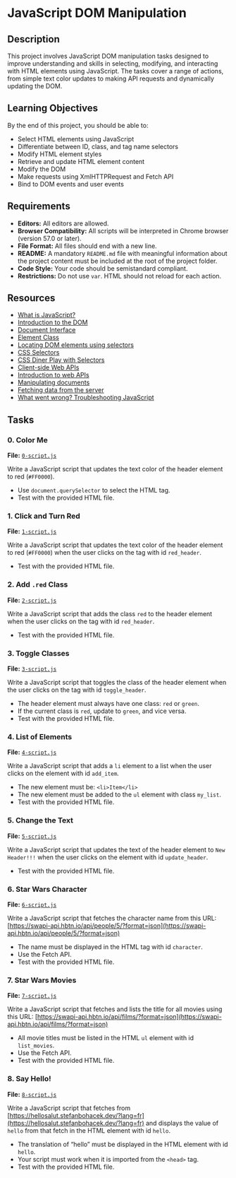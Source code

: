 # JavaScript DOM Manipulation

## Description

This project involves JavaScript DOM manipulation tasks designed to improve understanding and skills in selecting, modifying, and interacting with HTML elements using JavaScript. The tasks cover a range of actions, from simple text color updates to making API requests and dynamically updating the DOM.

## Learning Objectives

By the end of this project, you should be able to:

- Select HTML elements using JavaScript
- Differentiate between ID, class, and tag name selectors
- Modify HTML element styles
- Retrieve and update HTML element content
- Modify the DOM
- Make requests using XmlHTTPRequest and Fetch API
- Bind to DOM events and user events

## Requirements

- **Editors:** All editors are allowed.
- **Browser Compatibility:** All scripts will be interpreted in Chrome browser (version 57.0 or later).
- **File Format:** All files should end with a new line.
- **README:** A mandatory `README.md` file with meaningful information about the project content must be included at the root of the project folder.
- **Code Style:** Your code should be semistandard compliant.
- **Restrictions:** Do not use `var`. HTML should not reload for each action.

## Resources

- [What is JavaScript?](https://developer.mozilla.org/en-US/docs/Web/JavaScript/Guide/Introduction)
- [Introduction to the DOM](https://developer.mozilla.org/en-US/docs/Web/API/Document_Object_Model/Introduction)
- [Document Interface](https://developer.mozilla.org/en-US/docs/Web/API/Document)
- [Element Class](https://developer.mozilla.org/en-US/docs/Web/API/Element)
- [Locating DOM elements using selectors](https://developer.mozilla.org/en-US/docs/Web/API/Document/querySelector)
- [CSS Selectors](https://developer.mozilla.org/en-US/docs/Web/CSS/CSS_Selectors)
- [CSS Diner Play with Selectors](https://flukeout.github.io/)
- [Client-side Web APIs](https://developer.mozilla.org/en-US/docs/Learn/JavaScript/Client-side_web_APIs/Introduction)
- [Introduction to web APIs](https://developer.mozilla.org/en-US/docs/Web/API)
- [Manipulating documents](https://developer.mozilla.org/en-US/docs/Learn/JavaScript/Client-side_web_APIs/Manipulating_documents)
- [Fetching data from the server](https://developer.mozilla.org/en-US/docs/Web/API/Fetch_API/Using_Fetch)
- [What went wrong? Troubleshooting JavaScript](https://developer.mozilla.org/en-US/docs/Learn/JavaScript/First_steps/What_went_wrong)

## Tasks

### 0. Color Me
**File:** [`0-script.js`](./0-script.js)

Write a JavaScript script that updates the text color of the header element to red (`#FF0000`).

- Use `document.querySelector` to select the HTML tag.
- Test with the provided HTML file.

### 1. Click and Turn Red
**File:** [`1-script.js`](./1-script.js)

Write a JavaScript script that updates the text color of the header element to red (`#FF0000`) when the user clicks on the tag with id `red_header`.

- Test with the provided HTML file.

### 2. Add `.red` Class
**File:** [`2-script.js`](./2-script.js)

Write a JavaScript script that adds the class `red` to the header element when the user clicks on the tag with id `red_header`.

- Test with the provided HTML file.

### 3. Toggle Classes
**File:** [`3-script.js`](./3-script.js)

Write a JavaScript script that toggles the class of the header element when the user clicks on the tag with id `toggle_header`.

- The header element must always have one class: `red` or `green`.
- If the current class is `red`, update to `green`, and vice versa.
- Test with the provided HTML file.

### 4. List of Elements
**File:** [`4-script.js`](./4-script.js)

Write a JavaScript script that adds a `li` element to a list when the user clicks on the element with id `add_item`.

- The new element must be: `<li>Item</li>`
- The new element must be added to the `ul` element with class `my_list`.
- Test with the provided HTML file.

### 5. Change the Text
**File:** [`5-script.js`](./5-script.js)

Write a JavaScript script that updates the text of the header element to `New Header!!!` when the user clicks on the element with id `update_header`.

- Test with the provided HTML file.

### 6. Star Wars Character
**File:** [`6-script.js`](./6-script.js)

Write a JavaScript script that fetches the character name from this URL: [https://swapi-api.hbtn.io/api/people/5/?format=json](https://swapi-api.hbtn.io/api/people/5/?format=json)

- The name must be displayed in the HTML tag with id `character`.
- Use the Fetch API.
- Test with the provided HTML file.

### 7. Star Wars Movies
**File:** [`7-script.js`](./7-script.js)

Write a JavaScript script that fetches and lists the title for all movies using this URL: [https://swapi-api.hbtn.io/api/films/?format=json](https://swapi-api.hbtn.io/api/films/?format=json)

- All movie titles must be listed in the HTML `ul` element with id `list_movies`.
- Use the Fetch API.
- Test with the provided HTML file.

### 8. Say Hello!
**File:** [`8-script.js`](./8-script.js)

Write a JavaScript script that fetches from [https://hellosalut.stefanbohacek.dev/?lang=fr](https://hellosalut.stefanbohacek.dev/?lang=fr) and displays the value of `hello` from that fetch in the HTML element with id `hello`.

- The translation of “hello” must be displayed in the HTML element with id `hello`.
- Your script must work when it is imported from the `<head>` tag.
- Test with the provided HTML file.
